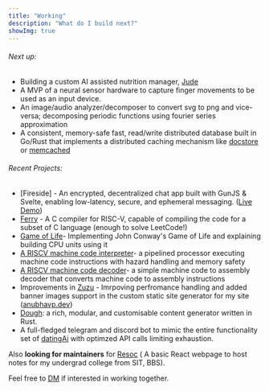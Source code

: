 ```yaml
---
title: "Working"
description: "What do I build next?"
showImg: true
---
```


###### Next up:

- Building a custom AI assisted nutrition manager, [Jude](https://anubhavp.dev/blog/heyjude.html)
- A MVP of a neural sensor hardware to capture finger movements to be used as an input device.
- An image/audio analyzer/decomposer to convert svg to png and vice-versa; decomposing periodic functions using fourier series approximation
- A consistent, memory-safe fast, read/write distributed database built in Go/Rust that implements a distributed caching mechanism like [docstore](https://www.uber.com/en-IN/blog/how-uber-serves-over-40-million-reads-per-second-using-an-integrated-cache/) or [memcached](https://memcached.org/)

###### Recent Projects:

- [Fireside] - An encrypted, decentralized chat app built with GunJS & Svelte, enabling low-latency, secure, and ephemeral messaging. ([Live Demo](https://anubhavp.dev/fireside/))
- [Ferry](https://github.com/anubhavpgit/ferry) - A C compiler for RISC-V, capable of compiling the code for a subset of C language (enough to solve LeetCode!)
- [Game of Life](https://anubhavp.dev/blog/gameoflife.html)- Implementing John Conway's Game of Life and explaining building CPU units using it
- [A RISCV machine code interpreter](https://anubhavp.dev/blog/hacktoberfest)-  a pipelined processor executing machine code instructions with hazard handling and memory safety
- [A RISCV machine code decoder](https://anubhavp.dev/barney)-  a simple machine code to assembly decoder that converts machine code to assembly instructions
- Improvements in [Zuzu](https://github.com/anubhavpgit/zuzu) - Imrpoving perfromance handling and added banner images support in the custom static site generator for my site ([anubhavp.dev](https://anubhavp.dev/))
- [Dough](https://github.com/anubhavpgit/dough): a rich, modular, and customisable content generator written in Rust.
- A full-fledged telegram and discord bot to mimic the entire functionality set of [datingAi](datingai.pro) with optimzed API calls limiting exhaustion.

Also **looking for maintainers** for [Resoc](https://resoc.in) ( A basic React webpage to host notes for my undergrad college from SIT, BBS).

Feel free to [DM](mailto:anubhabr50@gmail.com) if interested in working together.